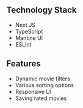 ## Technology Stack
 - Next JS
 - TypeScript
 - Mantine UI
 - ESLint
## Features
 - Dynamic movie filters
 - Various sorting options
 - Responsive UI
 - Saving rated movies
